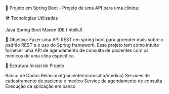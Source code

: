 🚀 Projeto em Spring Boot - Projeto de uma API para uma clinica:

🛠️ Tecnologias Utilizadas

Java
Spring Boot
Maven
IDE (IntelliJ)

🎯 Objetivo:
  Fazer uma API REST em spring boot para aprender mais sobre o padrão REST e o uso do Spring framework. Esse projeto tem como intuito fornecer uma API de agendamento de consulta de pacientes com os medicos de uma clina especifica.

📁 Estrutura Inicial do Projeto

Banco de Dados Relacional(pacientem/consulta/medico)
Services de cadastramento de paciente e medico 
Service de agendamento de consulta
Execução da aplicação em banco
